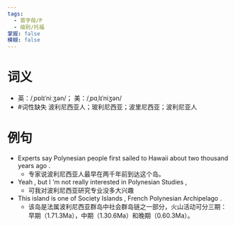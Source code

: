 ```yaml
---
tags:
  - 首字母/P
  - 级别/托福
掌握: false
模糊: false
---
```

# 词义
- 英：/ˌpɒlɪˈniːʒən/； 美：/ˌpɑˌlɪˈniʒən/
- #词性缺失 波利尼西亚人；玻利尼西亚；波里尼西亚；波利尼亚人
# 例句
- Experts say Polynesian people first sailed to Hawaii about two thousand years ago .
	- 专家说波利尼西亚人最早在两千年前到达这个岛。
- Yeah , but I 'm not really interested in Polynesian Studies ,
	- 可我对波利尼西亚研究专业没多大兴趣
- This island is one of Society Islands , French Polynesian Archipelago .
	- 该岛是法属波利尼西亚群岛中社会群岛链之一部分，火山活动可分三期：早期（1.71.3Ma），中期（1.30.6Ma）和晚期（0.60.3Ma）。
